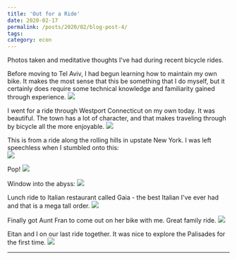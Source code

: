 ```yaml
---
title: 'Out for a Ride'
date: 2020-02-17
permalink: /posts/2020/02/blog-post-4/
tags:
category: econ 
---
```


Photos taken and meditative thoughts I've had during recent bicycle rides.


Before moving to Tel Aviv, I had begun learning how to maintain my own bike. It makes the most sense that this be something that I do myself, but it certainly does require some technical knowledge and familiarity gained through experience.
![](/images/outforaride13.jpg)

I went for a ride through Westport Connecticut on my own today. It was beautiful. The town has a lot of character, and that  makes traveling through by bicycle all the more enjoyable. 
![](/images/outforaride2.jpg)

This is from a ride along the rolling hills in upstate New York. I was left speechless when I stumbled onto this:  
![](/images/outforaride9.jpg)

Pop!
![](/images/outforaride6.jpg)

Window into the abyss:
![](/images/outforaride8.jpg)

Lunch ride to Italian restaurant called Gaia - the best Italian I've ever had and that is a mega tall order.
![](/images/outforaride7.jpg)

Finally got Aunt Fran to come out on her bike with me. Great family ride.
![](/images/outforaride10.jpg)

Eitan and I on our last ride together. It was nice to explore the Palisades for the first time.
![](/images/outforaride12.jpg)

------